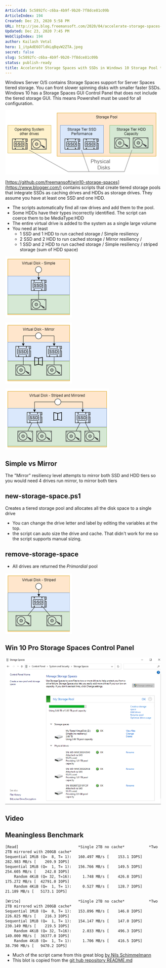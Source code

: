 ```yaml
---
ArticleId: 5c5892fc-c6ba-4b9f-9b20-7f8dce81c09b
ArticleIndex: 194
Created: Dec 23, 2020 5:58 PM
URL: http://joe.blog.freemansoft.com/2020/04/accelerate-storage-spaces-with-ssds-in.html
Updated: Dec 23, 2020 7:45 PM
WebClipIndex: 194
author: Kailash Vetal
hero: 1_itpAdE6O7ldkLqBqvW2ZTA.jpeg
secret: false
slug: 5c5892fc-c6ba-4b9f-9b20-7f8dce81c09b
status: publish-ready
title: Accelerate Storage Spaces with SSDs in Windows 10 Storage Pool tiers
---
```

Windows Server O/S contains Storage Spaces support for Server Spaces tiered storage. You can front slower spinning disks with smaller faster SSDs. Windows 10 has a Storage Spaces GUI Control Panel that does not include the tiered storage GUI. This means Powershell must be used for all configuration.

![194%200f7842fed6cf468d89694e3ac57dd2d6/physical-disks.png](194%200f7842fed6cf468d89694e3ac57dd2d6/physical-disks.png)

[https://github.com/freemansoft/win10-storage-spaces](https://www.blogger.com/) contains scripts that create tiered storage pools that integrate SSDs as caching drives and HDDs as storage drives. They assume you have at least one SSD and one HDD.

- The scripts automatically find all raw drives and add them to the pool.
- Some HDDs have their types incorrectly identified. The script can coerce them to be MediaType:HDD
- The entire virtual drive is added to the system as a single large volume
- You need at least
    - 1 SSD and 1 HDD to run cached storage / Simple resiliency
    - 2 SSD and 2 HDD to run cached storage / Mirror resiliency /
    - 1 SSD and 2 HDD to run cached storage / Simple resiliency / striped storage (sum of HDD space)

![194%200f7842fed6cf468d89694e3ac57dd2d6/simple.png](194%200f7842fed6cf468d89694e3ac57dd2d6/simple.png)

![194%200f7842fed6cf468d89694e3ac57dd2d6/mirror-simple.png](194%200f7842fed6cf468d89694e3ac57dd2d6/mirror-simple.png)

![194%200f7842fed6cf468d89694e3ac57dd2d6/mirror-stripe.png](194%200f7842fed6cf468d89694e3ac57dd2d6/mirror-stripe.png)

## Simple vs Mirror

The "Mirror" resiliency level attempts to mirror both SSD and HDD tiers so you would need 4 drives run mirror, to mirror both tiers

## new-storage-space.ps1

Creates a tiered storage pool and allocates all the disk space to a single drive

- You can change the drive letter and label by editing the variables at the top.
- the script can auto size the drive and cache. That didn't work for me so the script supports manual sizing.

## remove-storage-space

- All drives are returned the *Primordial* pool

![194%200f7842fed6cf468d89694e3ac57dd2d6/stripe-simple.png](194%200f7842fed6cf468d89694e3ac57dd2d6/stripe-simple.png)

## Win 10 Pro Storage Spaces Control Panel

![194%200f7842fed6cf468d89694e3ac57dd2d6/storage-spaces-cp.png](194%200f7842fed6cf468d89694e3ac57dd2d6/storage-spaces-cp.png)

## Video

## Meaningless Benchmark

```
[Read]                           *Single 2TB no cache*           *Two 2TB mirrored with 200GB cache*
Sequential 1MiB (Q=  8, T= 1):   160.497 MB/s [    153.1 IOPS]   282.983 MB/s [    269.9 IOPS]
Sequential 1MiB (Q=  1, T= 1):   156.766 MB/s [    149.5 IOPS]   254.605 MB/s [    242.8 IOPS]
    Random 4KiB (Q= 32, T=16):     1.748 MB/s [    426.8 IOPS]   175.272 MB/s [  42791.0 IOPS]
    Random 4KiB (Q=  1, T= 1):     0.527 MB/s [    128.7 IOPS]    21.189 MB/s [   5173.1 IOPS]

[Write]                          *Single 2TB no cache*           *Two 2TB mirrored with 200GB cache*
Sequential 1MiB (Q=  8, T= 1):   153.896 MB/s [    146.8 IOPS]   226.825 MB/s [    216.3 IOPS]
Sequential 1MiB (Q=  1, T= 1):   154.147 MB/s [    147.0 IOPS]   230.149 MB/s [    219.5 IOPS]
    Random 4KiB (Q= 32, T=16):     2.033 MB/s [    496.3 IOPS]   149.000 MB/s [  36377.0 IOPS]
    Random 4KiB (Q=  1, T= 1):     1.706 MB/s [    416.5 IOPS]    38.790 MB/s [   9470.2 IOPS]

```

- Much of the script came from this great blog [by Nils Schimmelmann](https://nils.schimmelmann.us/post/153541254987/intel-smart-response-technology-vs-windows-10)
- This blot is copied from the [git hub repository README.md](https://github.com/freemansoft/win10-storage-spaces)
